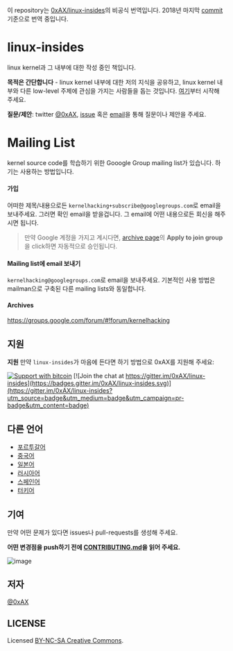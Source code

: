 이 repository는 [0xAX/linux-insides](https://github.com/0xAX/linux-insides)의 비공식 번역입니다. 2018년 마지막 [commit](https://github.com/bshin/linux-insides-ko/commit/838380b9417404428e746877544ce2fe517b425c) 기준으로 번역 중입니다.

linux-insides
===============

linux kernel과 그 내부에 대한 작성 중인 책입니다.

**목적은 간단합니다** - linux kernel 내부에 대한 저의 지식을 공유하고, linux kernel 내부와 다른 low-level 주제에 관심을 가지는 사람들을 돕는 것입니다. [여기](https://github.com/bshin/linux-insides-ko/blob/master/SUMMARY.md)부터 시작해 주세요.

**질문/제안**: twitter [@0xAX](https://twitter.com/0xAX), [issue](https://github.com/0xAX/linux-insides/issues/new) 혹은 [email](mailto:anotherworldofworld@gmail.com)을 통해 질문이나 제안을 주세요.

# Mailing List

kernel source code를 학습하기 위한 Gooogle Group mailing list가 있습니다. 하기는 사용하는 방법입니다.

#### 가입

어떠한 제목/내용으로든 `kernelhacking+subscribe@googlegroups.com`로 email을 보내주세요. 그러면 확인 email을 받을겁니다. 그 email에 어떤 내용으로든 회신을 해주시면 됩니다.

> 만약 Google 계정을 가지고 계시다면, [archive page](https://groups.google.com/forum/#!forum/kernelhacking)의 **Apply to join group**을 click하면 자동적으로 승인됩니다.

#### Mailing list에 email 보내기

`kernelhacking@googlegroups.com`로 email을 보내주세요. 기본적인 사용 방법은 mailman으로 구축된 다른 mailing lists와 동일합니다.

#### Archives

https://groups.google.com/forum/#!forum/kernelhacking

지원
-------

**지원** 만약 `linux-insides`가 마음에 든다면 하기 방법으로 0xAX를 지원해 주세요:

[![Support with bitcoin](https://img.shields.io/badge/donate-bitcoin-green.svg)](https://www.coinbase.com/checkouts/0bfa452a41cf52c0b3f99500b4f31685) [![Join the chat at https://gitter.im/0xAX/linux-insides](https://badges.gitter.im/0xAX/linux-insides.svg)](https://gitter.im/0xAX/linux-insides?utm_source=badge&utm_medium=badge&utm_campaign=pr-badge&utm_content=badge)

다른 언어
-------------------

  * [포르투갈어](https://github.com/mauri870/linux-insides)
  * [중국어](https://github.com/MintCN/linux-insides-zh)
  * [일본어](https://github.com/tkmru/linux-insides-ja)
  * [러시아어](https://github.com/proninyaroslav/linux-insides-ru)
  * [스페인어](https://github.com/leolas95/linux-insides)
  * [터키어](https://github.com/ayyucedemirbas/linux-insides_Turkish)

기여
--------------

만약 어떤 문제가 있다면 issues나 pull-requests를 생성해 주세요.

**어떤 변경점을 push하기 전에 [CONTRIBUTING.md](https://github.com/bshin/linux-insides-ko/blob/master/CONTRIBUTING.md)을 읽어 주세요.**

![image](http://oi58.tinypic.com/23upobq.jpg)

저자
---------------

[@0xAX](https://twitter.com/0xAX)

LICENSE
-------------

Licensed [BY-NC-SA Creative Commons](http://creativecommons.org/licenses/by-nc-sa/4.0/).
